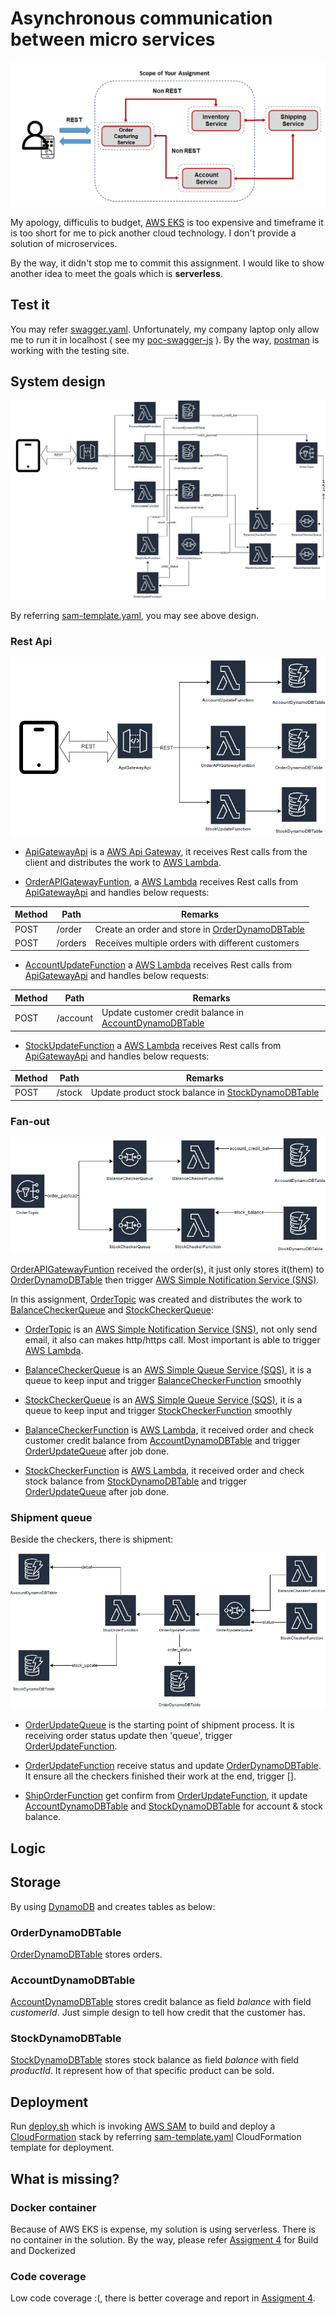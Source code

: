 # Asynchronous communication between micro services

![Scope of assignment](./assets/scope.jpg)

My apology, difficulis to budget, [AWS EKS](https://aws.amazon.com/eks/) is too expensive and timeframe it is too short for me to pick another cloud technology. I don't provide a solution of microservices.

By the way, it didn't stop me to commit this assignment. I would like to show another idea to meet the goals which is **serverless**. 

## Test it

You may refer [swagger.yaml](./swagger.yaml). Unfortunately, my company laptop only allow me to run it in localhost ( see my [poc-swagger-js](https://github.com/laytzehwu/poc-swagger-js) ). By the way, [postman](./Order%20capture.postman_collection.json) is working with the testing site.

## System design

![system design](./assets/order-capture.jpg)

By referring [sam-template.yaml], you may see above design.

### Rest Api

![Rest Api](./assets/REST%20Api.jpg)

- [ApiGatewayApi] is a [AWS Api Gateway](https://aws.amazon.com/api-gateway/), it receives Rest calls from the client and distributes the work to [AWS Lambda].

- [OrderAPIGatewayFuntion], a [AWS Lambda] receives Rest calls from [ApiGatewayApi] and handles below requests:

| Method |  Path  | Remarks |
|--------|--------|---------|
|  POST  | /order | Create an order and store in [OrderDynamoDBTable](#orderdynamodbtable) |
|  POST  | /orders| Receives multiple orders with different customers |

- [AccountUpdateFunction](./aws/sam-template.yaml#L452-L473) a [AWS Lambda] receives Rest calls from [ApiGatewayApi] and handles below requests:

| Method |  Path  | Remarks |
|--------|--------|---------|
|  POST  | /account | Update customer credit balance in [AccountDynamoDBTable](#accountdynamodbtable)|

- [StockUpdateFunction](./aws/sam-template.yaml#L501-L522) a [AWS Lambda] receives Rest calls from [ApiGatewayApi] and handles below requests:

| Method |  Path  | Remarks |
|--------|--------|---------|
|  POST  | /stock   | Update product stock balance in [StockDynamoDBTable](#stockdynamodbtable) |

### Fan-out

![fan-out](./assets/fan-out.jpg)

[OrderAPIGatewayFuntion] received the order(s), it just only stores it(them) to [OrderDynamoDBTable](#orderdynamodbtable) then trigger [AWS Simple Notification Service (SNS)].

In this assignment, [OrderTopic] was created and distributes the work to [BalanceCheckerQueue] and [StockCheckerQueue]:

- [OrderTopic] is an [AWS Simple Notification Service (SNS)], not only send email, it also can makes http/https call. Most important is able to trigger [AWS Lambda].

- [BalanceCheckerQueue] is an [AWS Simple Queue Service (SQS)], it is a queue to keep input and trigger [BalanceCheckerFunction] smoothly 

- [StockCheckerQueue] is an [AWS Simple Queue Service (SQS)], it is a queue to keep input and trigger [StockCheckerFunction] smoothly

- [BalanceCheckerFunction] is [AWS Lambda], it received order and check customer credit balance from [AccountDynamoDBTable](#accountdynamodbtable) and trigger [OrderUpdateQueue] after job done.

- [StockCheckerFunction] is [AWS Lambda], it received order and check stock balance from [StockDynamoDBTable](#stockdynamodbtable) and trigger [OrderUpdateQueue] after job done.


### Shipment queue

Beside the checkers, there is shipment:

![shipment](./assets/shipment.jpg)

- [OrderUpdateQueue] is the starting point of shipment process. It is receiving order status update then 'queue', trigger [OrderUpdateFunction]. 

- [OrderUpdateFunction] receive status and update [OrderDynamoDBTable](#orderdynamodbtable). It ensure all the checkers finished their work at the end, trigger []. 

- [ShipOrderFunction] get confirm from [OrderUpdateFunction], it update [AccountDynamoDBTable](#accountdynamodbtable) and [StockDynamoDBTable](#stockdynamodbtable) for account & stock balance.

## Logic



## Storage

By using [DynamoDB] and creates tables as below:

### OrderDynamoDBTable

[OrderDynamoDBTable](./aws/sam-template.yaml#L596-L607) stores orders.

### AccountDynamoDBTable

[AccountDynamoDBTable](./aws/sam-template.yaml#L609-L620) stores credit balance as field *balance* with field *customerId*. Just simple design to tell how credit that the customer has.

### StockDynamoDBTable

[StockDynamoDBTable](./aws/sam-template.yaml#L622-L633) stores stock balance as field *balance* with field *productId*. It represent how of that specific product can be sold.

## Deployment

Run [deploy.sh](./deploy.sh) which is invoking [AWS SAM] to build and deploy a [CloudFormation] stack by referring [sam-template.yaml] CloudFormation template for deployment.



## What is missing?

### Docker container

Because of AWS EKS is expense, my solution is using serverless. There is no container in the solution. By the way, please refer [Assigment 4](../assignment4/README.md#build--dockerized) for Build and Dockerized

### Code coverage

Low code coverage :(, there is better coverage and report in [Assigment 4](../assignment4/README.md#about-unit).


[CloudFormation]: https://aws.amazon.com/cloudformation/
[AWS SAM]: https://aws.amazon.com/serverless/sam/
[sam-template.yaml]: ./aws/sam-template.yaml
[AWS Lambda]: https://aws.amazon.com/lambda/
[DynamoDB]: https://aws.amazon.com/dynamodb
[AWS Simple Notification Service (SNS)]: https://aws.amazon.com/sns/ 
[AWS Simple Queue Service (SQS)]: https://aws.amazon.com/sqs/

[ApiGatewayApi]: ./aws/sam-template.yaml#L330-L350
[OrderTopic]: ./aws/sam-template.yamll#L374-L398
[OrderAPIGatewayFuntion]: ./aws/sam-template.yaml#L414-L450
[BalanceCheckerQueue]: ./aws/sam-template.yaml#L353-L358
[StockCheckerQueue]: ./aws/sam-template.yaml#L360-L365
[BalanceCheckerFunction]: ./aws/sam-template.yaml#L475-L499
[StockCheckerFunction]: ./aws/sam-template.yaml#L524-L548

[OrderUpdateQueue]: ./aws/sam-template.yaml#L367-L372
[OrderUpdateFunction]: ./aws/sam-template.yaml#L550-L573
[ShipOrderFunction]:  ./aws/sam-template.yaml#L575-L593

